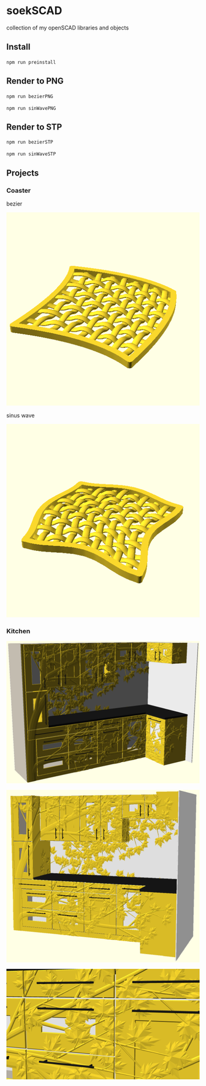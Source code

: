 # soekSCAD
collection of my openSCAD libraries and objects

## Install

`npm run preinstall`
## Render to PNG

`npm run bezierPNG`

`npm run sinWavePNG`

## Render to STP

`npm run bezierSTP`

`npm run sinWaveSTP`

## Projects

### Coaster

bezier

![Bezier Coaster](https://github.com/soekdd/soekSCAD/blob/main/output/png/bezier.png?raw=true)

sinus wave

![Sin Wave Coaster](https://github.com/soekdd/soekSCAD/blob/main/output/png/sinWave.png?raw=true)

### Kitchen

![Kitchen1](https://github.com/soekdd/soekSCAD/blob/main/output/png/kitchen4.png?raw=true)

![Kitchen2](https://github.com/soekdd/soekSCAD/blob/main/output/png/kitchen5.png?raw=true)

![Kitchen3](https://github.com/soekdd/soekSCAD/blob/main/output/png/kitchen6.png?raw=true)